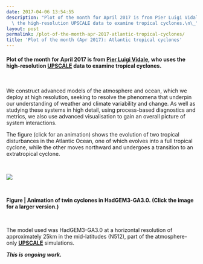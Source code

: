 ```yaml
---
date: 2017-04-06 13:54:55
description: "Plot of the month for April 2017 is from Pier Luigi Vidale,\_who uses\
  \ the high-resolution UPSCALE data to examine tropical cyclones.\n\_"
layout: post
permalink: /plot-of-the-month-apr-2017-atlantic-tropical-cyclones/
title: 'Plot of the month (Apr 2017): Atlantic tropical cyclones'
---
```


<h4>Plot of the month for April 2017 is from <strong><a href="http://blogs.reading.ac.uk/vidale/">Pier Luigi Vidale</a>,</strong> who uses the high-resolution <strong><a href="/research/projects/upscale/">UPSCALE</a></strong> data to examine tropical cyclones.</h4>
<p> </p>
<p>We construct advanced models of the atmosphere and ocean, which we deploy at high resolution, seeking to resolve the phenomena that underpin our understanding of weather and climate variability and change. As well as studying these systems in high detail, using process-based diagnostics and metrics, we also use advanced visualisation to gain an overall picture of system interactions.</p>
<p>The figure (click for an animation) shows the evolution of two tropical disturbances in the Atlantic Ocean, one of which evolves into a full tropical cyclone, while the other moves northward and undergoes a transition to an extratropical cyclone.</p>
<p> </p>
<p><a href="https://hrcm.ceda.ac.uk/hrcm/static/media/uploads/animations/twin_atlantic_hurricanes.mov" target="_blank"><img src="https://hrcm.ceda.ac.uk/hrcm/static/media/uploads/Figures/hurricane_multilev_219250-1024x591.png"></a></p>
<p> </p>
<p><strong>Figure | Animation of twin cyclones in HadGEM3-GA3.0. <strong>(Click the image for a larger version.)</strong></strong></p>
<p> </p>
<p>The model used was HadGEM3-GA3.0 at a horizontal resolution of approximately 25km in the mid-latitudes (N512), part of the atmosphere-only <strong><a href="https://hrcm.ceda.ac.uk/research/past-projects/upscale/">UPSCALE</a></strong> simulations.</p>
<p></p>
<p><em><strong>This is ongoing work.</strong></em></p>
